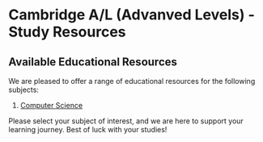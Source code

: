 # Cambridge A/L (Advanved Levels) - Study Resources

## Available Educational Resources

We are pleased to offer a range of educational resources for the following subjects:

1. [Computer Science](./computer-science)

Please select your subject of interest, and we are here to support your learning journey. Best of luck with your studies!
